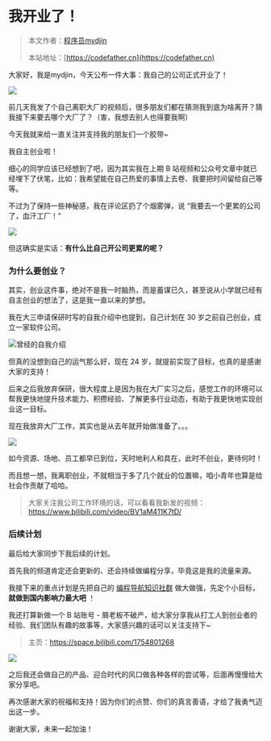 # 我开业了！

> 本文作者：[程序员mydjin](https://yuyuanweb.feishu.cn/wiki/Abldw5WkjidySxkKxU2cQdAtnah)
>
> 本站地址：[https://codefather.cn](https://codefather.cn)

大家好，我是mydjin，今天公布一件大事：我自己的公司正式开业了！

![](https://pic.yupi.icu/5563/202311041255823.png)

前几天我发了个自己离职大厂的视频后，很多朋友们都在猜测我到底为啥离开？猜我接下来要去哪个大厂了？（害，我想去别人也得要我啊）

今天我就来给一直关注并支持我的朋友们一个胶带~

我自主创业啦！

细心的同学应该已经想到了吧，因为其实我在上期 B 站视频和公众号文章中就已经埋下了伏笔，比如：我希望能在自己热爱的事情上去卷、我要把时间留给自己等等。

不过为了保持一些神秘感，我在评论区扔了个烟雾弹，说 “我要去一个更累的公司了，血汗工厂！”

![](https://pic.yupi.icu/5563/202311041255691.png)

但这确实是实话：**有什么比自己开公司更累的呢？**

### 为什么要创业？

其实，创业这件事，绝对不是我一时脑热，而是蓄谋已久，甚至说从小学就已经有自主创业的想法了，这是我一直以来的梦想。

我在大三申请保研时写的自我介绍中也提到，自己计划在 30 岁之前自己创业，成立一家软件公司。

![](https://pic.yupi.icu/5563/202311041255683.jpeg)曾经的自我介绍

但真的没想到自己的运气那么好，现在 24 岁，就提前实现了目标，也真的是感谢大家的支持！

后来之后我放弃保研，很大程度上是因为我在大厂实习之后，感觉工作的环境可以帮我更快地提升技术能力、积攒经验、了解更多行业动态，有助于我更快地实现创业这一目标。

现在我放弃大厂工作，其实也是从去年就开始做准备了。。。

![](https://pic.yupi.icu/5563/202311041255941.png)

如今资源、场地、员工都早已到位，天时地利人和具在，此时不创业，更待何时！

而且想一想，我离职创业，不就相当于多了几个就业的位置嘛，咱小青年也算是给社会作贡献了哈哈。

> 大家关注我公司工作环境的话，可以看看我新发的视频：https://www.bilibili.com/video/BV1aM411K7tD/

### 后续计划

最后给大家同步下我后续的计划。

首先我的频道肯定还会更新的、还会持续做编程分享，毕竟这是我的流量来源。

我接下来的重点计划是先把自己的 [编程导航知识社群](https://mp.weixin.qq.com/s?__biz=MzI1NDczNTAwMA==&mid=2247539132&idx=2&sn=45af016dee0c03491750f76ba8fdbd25&chksm=e9c2be4bdeb5375d3253155b4053263109a631620b7cb9074e2fe1b4a5b1604ef92c522b606e&token=145986907&lang=zh_CN&scene=21#wechat_redirect) 做大做强，先定个小目标，**就做到国内影响力最大吧** ！

我还打算新做一个 B 站账号 - 屑老板不破产，给大家分享我从打工人到创业者的经验、我们团队有趣的故事等，大家感兴趣的话可以关注支持下~

> 主页：https://space.bilibili.com/1754801268

![](https://pic.yupi.icu/5563/202311041255689.png)

之后我还会做自己的产品、迎合时代的风口做各种各样的尝试等，后面再慢慢给大家分享吧。

再次感谢大家的祝福和支持！因为你们的点赞、你们的真言善语，才给了我勇气迈出这一步。

谢谢大家，未来一起加油！